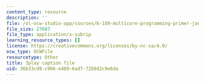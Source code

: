 ```yaml
---
content_type: resource
description: ''
file: /ol-ocw-studio-app/courses/6-189-multicore-programming-primer-january-iap-2007/36b33cd9c906e4896ad772b9d2c9e6da_vhIwuNJzVG4.srt
file_size: 27687
file_type: application/x-subrip
learning_resource_types: []
license: https://creativecommons.org/licenses/by-nc-sa/4.0/
ocw_type: OCWFile
resourcetype: Other
title: 3play caption file
uid: 36b33cd9-c906-e489-6ad7-72b9d2c9e6da
---
```

